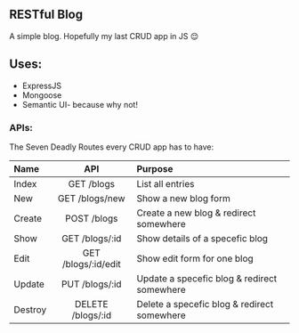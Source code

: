 ## RESTful Blog
A simple blog.
Hopefully my last CRUD app in JS :relieved:

## Uses:
* ExpressJS
* Mongoose
* Semantic UI- because why not! 

### APIs:
The Seven Deadly Routes every CRUD app has to have:

| Name    |   API                 |   Purpose                                    |
| :----   | :-------------------: | :-------------                               |
| Index   |  GET /blogs           | List all entries                             |
| New     |  GET /blogs/new       | Show a new blog form                         |
| Create  |  POST /blogs          |  Create a new blog & redirect somewhere      |
| Show    |  GET /blogs/:id       |  Show details of a specefic blog             |
| Edit    |  GET /blogs/:id/edit  |  Show edit form for one blog                 |
| Update  |  PUT /blogs/:id       |  Update a specefic blog & redirect somewhere |
| Destroy |  DELETE /blogs/:id    |  Delete a specefic blog & redirect somewhere | 